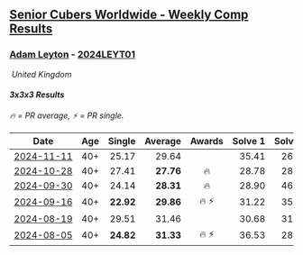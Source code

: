 <style>table {white-space: nowrap;}</style>
<link rel="stylesheet" type="text/css" href="/scw-comp/css/flags.css" />

## [Senior Cubers Worldwide - Weekly Comp Results](/scw-comp/results/)
### [Adam Leyton](README.md) - [2024LEYT01](https://www.worldcubeassociation.org/persons/2024LEYT01?event=333)

<i class="flag flag-GB" />&nbsp;United Kingdom

#### 3x3x3 Results

<span style="white-space: nowrap;">🔥 = PR average</span>, <span style="white-space: nowrap;">⚡ = PR single</span>.

| Date | Age | Single | Average | Awards | Solve 1 | Solve 2 | Solve 3 | Solve 4 | Solve 5 | Video |
| :--: | :--: | --: | --: | :--: | --: | --: | --: | --: | --: | :-- |
| [2024-11-11](../../results/2024-11-11/333.md) | 40+ | 25.17 | 29.64 |  | 35.41 | 26.32 | 25.17 | 34.11 | 28.48 | [Desktop](https://www.facebook.com/events/1967492723733489/permalink/1970179656798129) / [Mobile](https://m.facebook.com/events/1967492723733489?view=permalink&id=1970179656798129) |
| [2024-10-28](../../results/2024-10-28/333.md) | 40+ | 27.41 | **27.76** | 🔥 | 28.78 | 28.39 | 27.41 | 27.41 | 27.49 | [Desktop](https://www.facebook.com/events/946695540632554/permalink/953821203253321) / [Mobile](https://m.facebook.com/events/946695540632554?view=permalink&id=953821203253321) |
| [2024-09-30](../../results/2024-09-30/333.md) | 40+ | 24.14 | **28.31** | 🔥 | 28.90 | 46.23 | 28.93 | 24.14 | 27.10 | [Desktop](https://www.facebook.com/events/559779533112258/permalink/565398719217006) / [Mobile](https://m.facebook.com/events/559779533112258?view=permalink&id=565398719217006) |
| [2024-09-16](../../results/2024-09-16/333.md) | 40+ | **22.92** | **29.86** | 🔥 ⚡ | 31.22 | 35.46 | 29.03 | **22.92** | 29.33 | [Desktop](https://www.facebook.com/events/1432335554111064/permalink/1437503400260946) / [Mobile](https://m.facebook.com/events/1432335554111064?view=permalink&id=1437503400260946) |
| [2024-08-19](../../results/2024-08-19/333.md) | 40+ | 29.51 | 31.46 |  | 30.68 | 31.15 | 32.56 | 33.57 | 29.51 | [Desktop](https://www.facebook.com/events/1156782986175552/permalink/1162358125618038) / [Mobile](https://m.facebook.com/events/1156782986175552?view=permalink&id=1162358125618038) |
| [2024-08-05](../../results/2024-08-05/333.md) | 40+ | **24.82** | **31.33** | 🔥 ⚡ | 36.53 | 28.98 | 28.48 | **24.82** | DNF | [Desktop](https://www.facebook.com/events/1659713531529180/permalink/1664982264335640) / [Mobile](https://m.facebook.com/events/1659713531529180?view=permalink&id=1664982264335640) |


<!-- Global site tag (gtag.js) - Google Analytics -->
<script async src="https://www.googletagmanager.com/gtag/js?id=UA-86348435-3"></script>
<script>window.dataLayer = window.dataLayer || []; function gtag() {dataLayer.push(arguments);} gtag('js', new Date()); gtag('config', 'UA-86348435-3');</script>
